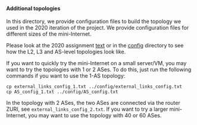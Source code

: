 #### Additional topologies

In this directory, we provide configuration files to build the topology we used
in the 2020 iteration of the project. We provide configuration files for different
sizes of the mini-Internet.

Please look at the 2020 assignment [text](https://github.com/nsg-ethz/mini_internet_project/blob/dev/2020_assignment_eth/routing_project.pdf)
or in the [config](../config) directory to see how the L2, L3 and AS-level topologies look like.  

If you want to quickly try the mini-Internet on a small server/VM, you may want to try the topologies with 1 or 2 ASes.
To do this, just run the following commands if you want to use the 1-AS topology:

```
cp external_links_config_1.txt ../config/external_links_config.txt
cp AS_config_1.txt ../config/AS_config.txt
```

In the topology with 2 ASes, the two ASes are connected via the router ZURI, see `external_links_config_2.txt`.
If you want to try a larger mini-Internet, you may want to use the topology with 40 or 60 ASes.
